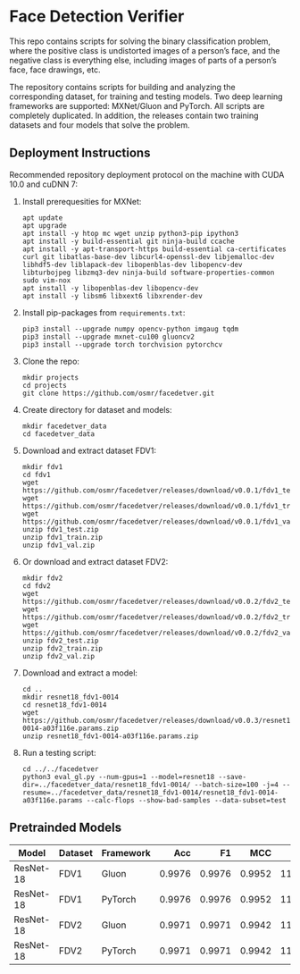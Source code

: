 # Face Detection Verifier
This repo contains scripts for solving the binary classification problem, where the positive class is undistorted images
of a person’s face, and the negative class is everything else, including images of parts of a person’s face, face
drawings, etc.  

The repository contains scripts for building and analyzing the corresponding dataset, for training and testing models.
Two deep learning frameworks are supported: MXNet/Gluon and PyTorch. All scripts are completely duplicated.
In addition, the releases contain two training datasets and four models that solve the problem.

## Deployment Instructions 
Recommended repository deployment protocol on the machine with CUDA 10.0 and cuDNN 7:
1. Install prerequesities for MXNet:
    ```
    apt update
    apt upgrade
    apt install -y htop mc wget unzip python3-pip ipython3
    apt install -y build-essential git ninja-build ccache
    apt install -y apt-transport-https build-essential ca-certificates curl git libatlas-base-dev libcurl4-openssl-dev libjemalloc-dev libhdf5-dev liblapack-dev libopenblas-dev libopencv-dev libturbojpeg libzmq3-dev ninja-build software-properties-common sudo vim-nox
    apt install -y libopenblas-dev libopencv-dev
    apt install -y libsm6 libxext6 libxrender-dev
    ```
2. Install pip-packages from `requirements.txt`: 
    ```
    pip3 install --upgrade numpy opencv-python imgaug tqdm
    pip3 install --upgrade mxnet-cu100 gluoncv2
    pip3 install --upgrade torch torchvision pytorchcv
    ```
3. Clone the repo:
    ```
    mkdir projects
    cd projects
    git clone https://github.com/osmr/facedetver.git
    ```
4. Create directory for dataset and models:
    ```
    mkdir facedetver_data
    cd facedetver_data
    ```
5. Download and extract dataset FDV1:
    ```
    mkdir fdv1
    cd fdv1
    wget https://github.com/osmr/facedetver/releases/download/v0.0.1/fdv1_test.zip
    wget https://github.com/osmr/facedetver/releases/download/v0.0.1/fdv1_train.zip
    wget https://github.com/osmr/facedetver/releases/download/v0.0.1/fdv1_val.zip
    unzip fdv1_test.zip
    unzip fdv1_train.zip
    unzip fdv1_val.zip
    ```
6. Or download and extract dataset FDV2:
    ```
    mkdir fdv2
    cd fdv2
    wget https://github.com/osmr/facedetver/releases/download/v0.0.2/fdv2_test.zip
    wget https://github.com/osmr/facedetver/releases/download/v0.0.2/fdv2_train.zip
    wget https://github.com/osmr/facedetver/releases/download/v0.0.2/fdv2_val.zip
    unzip fdv2_test.zip
    unzip fdv2_train.zip
    unzip fdv2_val.zip
    ```
7. Download and extract a model:
    ```
    cd ..
    mkdir resnet18_fdv1-0014
    cd resnet18_fdv1-0014
    wget https://github.com/osmr/facedetver/releases/download/v0.0.3/resnet18_fdv1-0014-a03f116e.params.zip
    unzip resnet18_fdv1-0014-a03f116e.params.zip
    ```
8. Run a testing script:
    ```
    cd ../../facedetver
    python3 eval_gl.py --num-gpus=1 --model=resnet18 --save-dir=../facedetver_data/resnet18_fdv1-0014/ --batch-size=100 -j=4 --resume=../facedetver_data/resnet18_fdv1-0014/resnet18_fdv1-0014-a03f116e.params --calc-flops --show-bad-samples --data-subset=test
    ```

## Pretrainded Models  

| Model | Dataset | Framework | Acc | F1 | MCC | Params | FLOPs/2 | Remarks |
| --- | --- | --- | ---: | ---: | ---: | ---: | ---: | --- |
| ResNet-18 | FDV1 | Gluon | 0.9976 | 0.9976 | 0.9952 | 11,177,538 | 1,819.90M | Training ([log](https://github.com/osmr/facedetver/releases/download/v0.0.3/resnet18_fdv1-0014-a03f116e.params.log)) |
| ResNet-18 | FDV1 | PyTorch | 0.9976 | 0.9976 | 0.9952 | 11,177,538 | 1,819.90M | Training ([log](https://github.com/osmr/facedetver/releases/download/v0.0.3/resnet18_fdv1-0011-85475034.pth.log)) |
| ResNet-18 | FDV2 | Gluon | 0.9971 | 0.9971 | 0.9942 | 11,177,538 | 1,819.90M | Training ([log](https://github.com/osmr/facedetver/releases/download/v0.0.3/resnet18_fdv2-0011-391f0c7e.params.log)) |
| ResNet-18 | FDV2 | PyTorch | 0.9971 | 0.9971 | 0.9942 | 11,177,538 | 1,819.90M | Training ([log](https://github.com/osmr/facedetver/releases/download/v0.0.3/resnet18_fdv2-0009-e1a3e6f2.pth.log)) |

